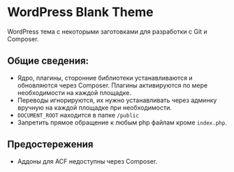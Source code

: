 # WordPress Blank Theme
WordPress тема с некоторыми заготовками для разработки с Git и Composer.

## Общие сведения:
- Ядро, плагины, сторонние библиотеки устанавливаются и обновляются через Composer. Плагины активируются по мере необходимости на каждой площадке.
- Переводы игнорируются, их нужно устанавливать через админку вручную на каждой площадке при необходимости.
- `DOCUMENT_ROOT` находится в папке `/public`
- Запретить прямое обращение к любым php файлам кроме `index.php`.

## Предостережения
- Аддоны для ACF недоступны через Composer.


